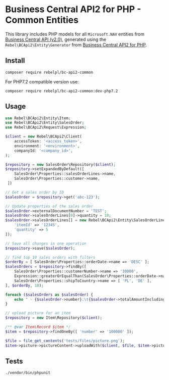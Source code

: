 # Business Central API2 for PHP - Common Entities
This library includes PHP models for all ```Microsoft.NAV``` entities from [Business Central API (v2.0)](https://learn.microsoft.com/en-us/dynamics365/business-central/dev-itpro/api-reference/v2.0/),
generated using the ```Rebel\BCApi2\Entity\Generator``` from [Business Central API2 for PHP](https://github.com/rebelpl/bc-api2-client).

## Install
```shell
composer require rebelpl/bc-api2-common
```

For PHP7.2 compatible version use:
```shell
composer require rebelpl/bc-api2-common:dev-php7.2
```

## Usage
```php
use Rebel\BCApi2\Entity\Item;
use Rebel\BCApi2\Entity\SalesOrder;
use Rebel\BCApi2\Request\Expression;

$client = new Rebel\BCApi2\Client(
    accessToken: '<access_token>',
    environment: '<environment>',
    companyId: '<company_id>',
);

$repository = new SalesOrder\Repository($client);
$repository->setExpandedByDefault([
    SalesOrder\Properties::salesOrderLines->name,
    SalesOrder\Properties::customer->name,
 ])

// Get a sales order by ID
$salesOrder = $repository->get('abc-123');

// Update properties of the sales order
$salesOrder->externalDocumentNumber = 'TEST';
$salesOrder->salesOrderLines[0]->quantity = 10;
$salesOrder->salesOrderLines[] = new Rebel\BCApi2\Entity\SalesOrderLine\Record([
    'itemId' => '12345',
    'quantity' => 5
]);

// Save all changes in one operation
$repository->save($salesOrder);

// find top 10 sales orders with filters
$orderBy = [ SalesOrder\Properties::orderDate->name => 'DESC' ];
$salesOrders = $repository->findBy([
    SalesOrder\Properties::customerNumber->name => '30000',
    Expression::greaterOrEqualThan(SalesOrder\Properties::orderDate->name, new \DateTime('today')),
    SalesOrder\Properties::shipToCountry->name => [ 'PL', 'DE' ],
], $orderBy, 10);

foreach ($salesOrders as $salesOrder) {
    echo " - {$salesOrder->number}:\t{$salesOrder->totalAmountIncludingTax} {$salesOrder->currencyCode}\n"; 
}

// upload picture for an item
$repository = new Item\Repository($client);

/** @var Item\Record $item */
$item = $repository->findOneBy([ 'number' => '100000' ]);

$file = file_get_contents('tests/files/picture.png');
$item->picture->pictureContent->uploadWith($client, $file, $item->picture->getETag());
```

## Tests
```shell
./vendor/bin/phpunit
```
